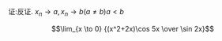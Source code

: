 证:反证. $x_n\rightarrow a,x_n\rightarrow b(a \neq b)a < b$

$$\lim_{x \to 0} {(x^2+2x)\cos 5x \over \sin 2x}$$

